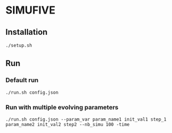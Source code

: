 # SIMUFIVE

## Installation

`./setup.sh`

## Run

### Default run 
`./run.sh config.json`

### Run with multiple evolving parameters
`./run.sh config.json --param_var param_name1 init_val1 step_1 param_name2 init_val2 step2 --nb_simu 100 -time`
